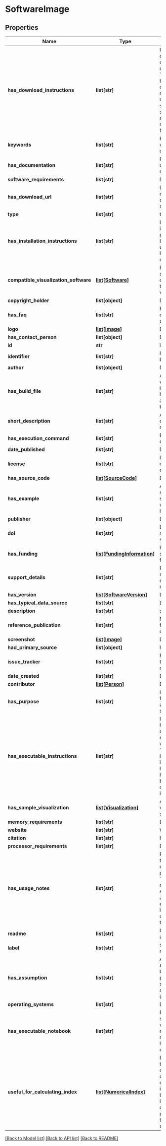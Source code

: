# SoftwareImage

## Properties
Name | Type | Description | Notes
------------ | ------------- | ------------- | -------------
**has_download_instructions** | **list[str]** | Instructions needed to download a software component. The difference with &#x60;hasDownloadURL&#x60; is that this property captures the human readable instructions required to download software. For example, sometimes an authentication is needed, users need to fill in a form, etc. | [optional] 
**keywords** | **list[str]** | Keywords associated with a software component | [optional] 
**has_documentation** | **list[str]** | Pointer to the documentation of the model | [optional] 
**software_requirements** | **list[str]** | Description not available | [optional] 
**has_download_url** | **list[str]** | Download URL where to obtain the source/executable of the software | [optional] 
**type** | **list[str]** | type of the resource | [optional] 
**has_installation_instructions** | **list[str]** | Instructions required to install this particular piece of software. Installation instructions usually are available in a human-readable manner. | [optional] 
**compatible_visualization_software** | [**list[Software]**](Software.md) | Property that links a software component to other useful software that canbe used to visualize its outputs | [optional] 
**copyright_holder** | **list[object]** | Description not available | [optional] 
**has_faq** | **list[str]** | Frequently asked questions about a software | [optional] 
**logo** | [**list[Image]**](Image.md) | Description not available | [optional] 
**has_contact_person** | **list[object]** | Description not available | [optional] 
**id** | **str** | identifier | [optional] 
**identifier** | **list[str]** | Identifier of the resource being described | [optional] 
**author** | **list[object]** | Description not available | [optional] 
**has_build_file** | **list[str]** | A file (e.g., Dockerfile) with executable instructions indicating how a Software Image or a Software component is built | [optional] 
**short_description** | **list[str]** | A summarized description of the resource | [optional] 
**has_execution_command** | **list[str]** | Execution instructions on how to run the image | [optional] 
**date_published** | **list[str]** | Description not available | [optional] 
**license** | **list[str]** | License of a software component or its source code | [optional] 
**has_source_code** | [**list[SourceCode]**](SourceCode.md) | Description not available | [optional] 
**has_example** | **list[str]** | An example explaining a scenario where the software component was used in plain language. | [optional] 
**publisher** | **list[object]** | Description not available | [optional] 
**doi** | **list[str]** | Digital Object Identifier associated with a software component | [optional] 
**has_funding** | [**list[FundingInformation]**](FundingInformation.md) | Property that links a software project to its funding information | [optional] 
**support_details** | **list[str]** | Property to link details, such as mailing lists in case a contact person is not provided | [optional] 
**has_version** | [**list[SoftwareVersion]**](SoftwareVersion.md) | Description not available | [optional] 
**has_typical_data_source** | **list[str]** | Description not available | [optional] 
**description** | **list[str]** | small description | [optional] 
**reference_publication** | **list[str]** | Main publication to cite for this software component | [optional] 
**screenshot** | [**list[Image]**](Image.md) | Description not available | [optional] 
**had_primary_source** | **list[object]** | had primary source | [optional] 
**issue_tracker** | **list[str]** | Pointer to the issue tracker of a software component | [optional] 
**date_created** | **list[str]** | Description not available | [optional] 
**contributor** | [**list[Person]**](Person.md) | Description not available | [optional] 
**has_purpose** | **list[str]** | Objective or main functionality that can be achieved by running this software | [optional] 
**has_executable_instructions** | **list[str]** | Instructions that indicate how a software component should be executed. The difference with &#x60;hasExecutionCommand&#x60; is that the execution instructions aim to be human-readable, and have explanations between the different commands and instructions | [optional] 
**has_sample_visualization** | [**list[Visualization]**](Visualization.md) | A typical sample visualization of the softwware outputs | [optional] 
**memory_requirements** | **list[str]** | Description not available | [optional] 
**website** | **list[str]** | Website of the software | [optional] 
**citation** | **list[str]** | How to cite this software | [optional] 
**processor_requirements** | **list[str]** | Description not available | [optional] 
**has_usage_notes** | **list[str]** | Property that describes the usage considerations of a particular software. These notes capture the rationale of for that software configuration, along with an explanation for sample inputs, things to consider when running the model with data, etc. | [optional] 
**readme** | **list[str]** | URl to the readme file of a software component | [optional] 
**label** | **list[str]** | short description of the resource | [optional] 
**has_assumption** | **list[str]** | Assumptions of a software, e.g. the solver being used for a particular model, the source of the data (e.g., all data must have a given resolution), etc. | [optional] 
**operating_systems** | **list[str]** | Description not available | [optional] 
**has_executable_notebook** | **list[str]** | Property that links a software component with an executable notebook (e.g., Jupyter notebook) that illustrates how to use it in an executable manner. | [optional] 
**useful_for_calculating_index** | [**list[NumericalIndex]**](NumericalIndex.md) | Property that indicates that a software component (or any of its outputs) can be used to calculate a particular index. The rationale for this property is that indices are usually calculated by applying post-processing steps to the outputs of a software component. | [optional] 

[[Back to Model list]](../#documentation-for-models) [[Back to API list]](../#documentation-for-api-endpoints) [[Back to README]](../)


